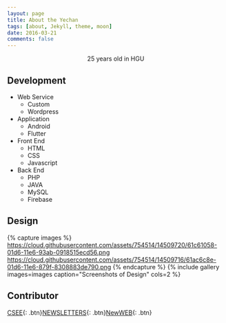 ```yaml
---
layout: page
title: About the Yechan
tags: [about, Jekyll, theme, moon]
date: 2016-03-21
comments: false
---
```


<center>25 years old in HGU</center>

## Development
* Web Service
  * Custom
  * Wordpress
* Application
  * Android
  * Flutter
* Front End
  * HTML
  * CSS
  * Javascript
* Back End
  * PHP
  * JAVA
  * MySQL
  * Firebase

## Design
{% capture images %}
    https://cloud.githubusercontent.com/assets/754514/14509720/61c61058-01d6-11e6-93ab-0918515ecd56.png
    https://cloud.githubusercontent.com/assets/754514/14509716/61ac6c8e-01d6-11e6-879f-8308883de790.png
{% endcapture %}
{% include gallery images=images caption="Screenshots of Design" cols=2 %}

<!--See a [live version of Moon](http://taylantatli.github.io/Moon) hosted on GitHub.-->

## Contributor
<!--To learn how to install and use this theme check out the [Setup Guide](http://taylantatli.me/Moon/moon-theme/) for more information.-->

[CSEE](http://csee.handong.edu/){: .btn}[NEWSLETTERS](https://github.com/TaylanTatli/Moon){: .btn}[NewWEB](#){: .btn}
